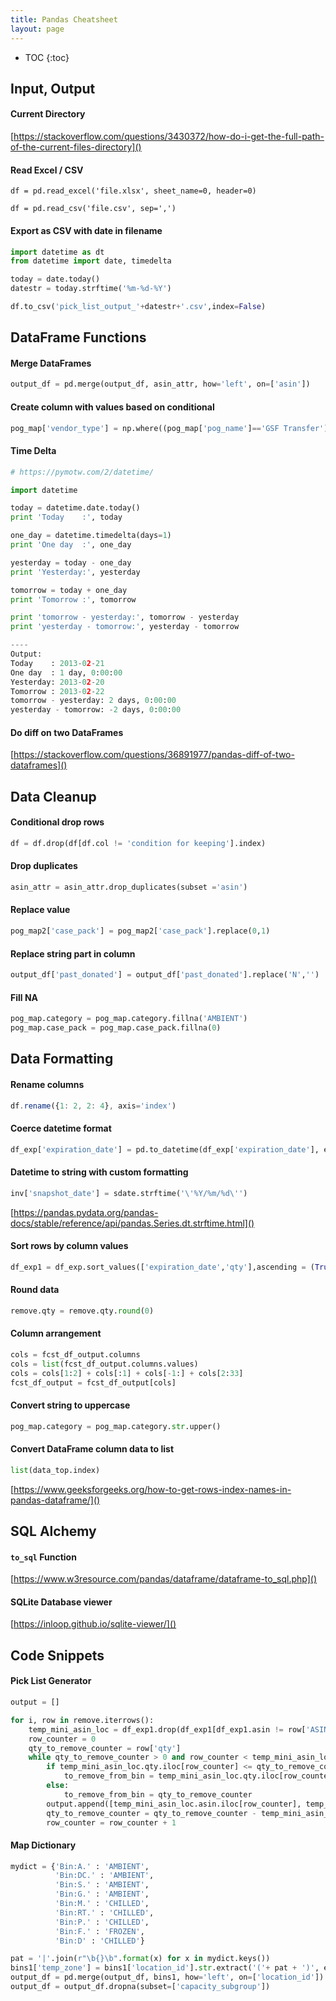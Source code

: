 ```yaml
---
title: Pandas Cheatsheet
layout: page
---
```


* TOC
{:toc}

## Input, Output

#### Current Directory
[https://stackoverflow.com/questions/3430372/how-do-i-get-the-full-path-of-the-current-files-directory]()

#### Read Excel / CSV


```
df = pd.read_excel('file.xlsx', sheet_name=0, header=0)

df = pd.read_csv('file.csv', sep=',')
```


#### Export as CSV with date in filename

```python
import datetime as dt
from datetime import date, timedelta

today = date.today()
datestr = today.strftime('%m-%d-%Y')

df.to_csv('pick_list_output_'+datestr+'.csv',index=False)
```

## DataFrame Functions

#### Merge DataFrames

```python
output_df = pd.merge(output_df, asin_attr, how='left', on=['asin'])
```

#### Create column with values based on conditional

```python
pog_map['vendor_type'] = np.where((pog_map['pog_name']=='GSF Transfer') | (pog_map['pog_name']=='NACF'), 'TRANSSHIP', 'SUBMIT_PO')
```

#### Time Delta

```python
# https://pymotw.com/2/datetime/

import datetime

today = datetime.date.today()
print 'Today    :', today

one_day = datetime.timedelta(days=1)
print 'One day  :', one_day

yesterday = today - one_day
print 'Yesterday:', yesterday

tomorrow = today + one_day
print 'Tomorrow :', tomorrow

print 'tomorrow - yesterday:', tomorrow - yesterday
print 'yesterday - tomorrow:', yesterday - tomorrow

----
Output:
Today    : 2013-02-21
One day  : 1 day, 0:00:00
Yesterday: 2013-02-20
Tomorrow : 2013-02-22
tomorrow - yesterday: 2 days, 0:00:00
yesterday - tomorrow: -2 days, 0:00:00
```

#### Do diff on two DataFrames
[https://stackoverflow.com/questions/36891977/pandas-diff-of-two-dataframes]()

## Data Cleanup

#### Conditional drop rows

```python
df = df.drop(df[df.col != 'condition for keeping'].index)
```

#### Drop duplicates

```python
asin_attr = asin_attr.drop_duplicates(subset ='asin')
```

#### Replace value

```python
pog_map2['case_pack'] = pog_map2['case_pack'].replace(0,1)
```

#### Replace string part in column

```python
output_df['past_donated'] = output_df['past_donated'].replace('N','')
```

#### Fill NA

```python
pog_map.category = pog_map.category.fillna('AMBIENT')
pog_map.case_pack = pog_map.case_pack.fillna(0)
```

## Data Formatting

#### Rename columns

```jsx
df.rename({1: 2, 2: 4}, axis='index')
```

#### Coerce datetime format

```python
df_exp['expiration_date'] = pd.to_datetime(df_exp['expiration_date'], errors='coerce')
```

#### Datetime to string with custom formatting

```python
inv['snapshot_date'] = sdate.strftime('\'%Y/%m/%d\'')
```
[https://pandas.pydata.org/pandas-docs/stable/reference/api/pandas.Series.dt.strftime.html]()

#### Sort rows by column values

```python
df_exp1 = df_exp.sort_values(['expiration_date','qty'],ascending = (True, False)).reset_index(drop=True)
```

#### Round data

```python
remove.qty = remove.qty.round(0)
```

#### Column arrangement

```python
cols = fcst_df_output.columns
cols = list(fcst_df_output.columns.values)
cols = cols[1:2] + cols[:1] + cols[-1:] + cols[2:33]
fcst_df_output = fcst_df_output[cols]
```

#### Convert string to uppercase

```python
pog_map.category = pog_map.category.str.upper()
```

#### Convert DataFrame column data to list
```python
list(data_top.index)
```
[https://www.geeksforgeeks.org/how-to-get-rows-index-names-in-pandas-dataframe/]()

## SQL Alchemy

#### `to_sql` Function
[https://www.w3resource.com/pandas/dataframe/dataframe-to_sql.php]()

#### SQLite Database viewer
[https://inloop.github.io/sqlite-viewer/]()

## Code Snippets

#### Pick List Generator

```python
output = []

for i, row in remove.iterrows():
    temp_mini_asin_loc = df_exp1.drop(df_exp1[df_exp1.asin != row['ASIN']].index).reset_index(drop=True)
    row_counter = 0
    qty_to_remove_counter = row['qty']
    while qty_to_remove_counter > 0 and row_counter < temp_mini_asin_loc.shape[0]:
        if temp_mini_asin_loc.qty.iloc[row_counter] <= qty_to_remove_counter:
            to_remove_from_bin = temp_mini_asin_loc.qty.iloc[row_counter]
        else:
            to_remove_from_bin = qty_to_remove_counter
        output.append([temp_mini_asin_loc.asin.iloc[row_counter], temp_mini_asin_loc.location_id.iloc[row_counter], to_remove_from_bin, temp_mini_asin_loc.expiration_date.iloc[row_counter]])
        qty_to_remove_counter = qty_to_remove_counter - temp_mini_asin_loc.qty.iloc[row_counter]
        row_counter = row_counter + 1
```

#### Map Dictionary

```python
mydict = {'Bin:A.' : 'AMBIENT',
          'Bin:DC.' : 'AMBIENT',
          'Bin:S.' : 'AMBIENT',
          'Bin:G.' : 'AMBIENT',
          'Bin:M.' : 'CHILLED',
          'Bin:RT.' : 'CHILLED',
          'Bin:P.' : 'CHILLED',
          'Bin:F.' : 'FROZEN',
          'Bin:D' : 'CHILLED'}

pat = '|'.join(r"\b{}\b".format(x) for x in mydict.keys())
bins1['temp_zone'] = bins1['location_id'].str.extract('('+ pat + ')', expand=False).map(mydict)
output_df = pd.merge(output_df, bins1, how='left', on=['location_id'])
output_df = output_df.dropna(subset=['capacity_subgroup'])
```
